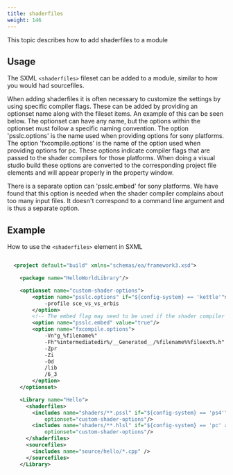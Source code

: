 ```yaml
---
title: shaderfiles
weight: 146
---
```


This topic describes how to add shaderfiles to a module

## Usage ##

The SXML `<shaderfiles>` fileset can be added to a module, similar to how you would had sourcefiles.

When adding shaderfiles it is often necessary to customize the settings by using specific compiler flags.
These can be added by providing an optionset name along with the fileset items. An example of this can be seen below.
The optionset can have any name, but the options within the optionset must follow a specific naming convention.
The option 'psslc.options' is the name used when providing options for sony platforms.
The option 'fxcompile.options' is the name of the option used when providing options for pc.
These options indicate compiler flags that are passed to the shader compilers for those platforms.
When doing a visual studio build these options are converted to the corresponding project file elements and will appear properly in the property window.

There is a separate option can 'psslc.embed' for sony platforms. We have found that this option is needed when the shader compiler complains about too many input files.
It doesn't correspond to a command line argument and is thus a separate option.

## Example ##

How to use the `<shaderfiles>` element in SXML

```xml

  <project default="build" xmlns="schemas/ea/framework3.xsd">

    <package name="HelloWorldLibrary"/>

    <optionset name="custom-shader-options">
        <option name="psslc.options" if="${config-system} == 'kettle'">
            -profile sce_vs_vs_orbis 
        </option>
        <!-- The embed flag may need to be used if the shader compiler gives a 'too many input files provided' error -->
        <option name="psslc.embed" value="true"/>
        <option name="fxcompile.options">
            -Vn"g_%filename%"
            -Fh"%intermediatedir%/__Generated__/%filename%%fileext%.h"
            -Zpr
            -Zi
            -Od
            /lib
            /6_3
        </option>
    </optionset>

    <Library name="Hello">
      <shaderfiles>
        <includes name="shaders/**.pssl" if="${config-system} == 'ps4'" 
            optionset="custom-shader-options"/>
        <includes name="shaders/**.hlsl" if="${config-system} == 'pc' and ${config-system} == 'pc64'" 
            optionset="custom-shader-options"/>
      </shaderfiles>
      <sourcefiles>
        <includes name="source/hello/*.cpp" />
      </sourcefiles>
    </Library>

```
